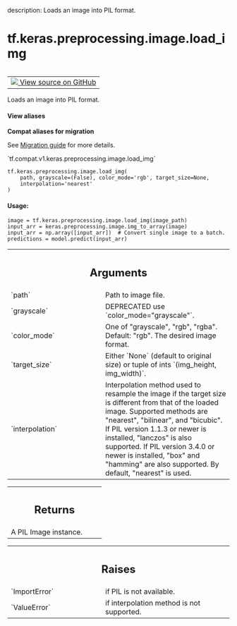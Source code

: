 description: Loads an image into PIL format.

<div itemscope itemtype="http://developers.google.com/ReferenceObject">
<meta itemprop="name" content="tf.keras.preprocessing.image.load_img" />
<meta itemprop="path" content="Stable" />
</div>

# tf.keras.preprocessing.image.load_img

<!-- Insert buttons and diff -->

<table class="tfo-notebook-buttons tfo-api nocontent" align="left">
<td>
  <a target="_blank" href="https://github.com/tensorflow/tensorflow/blob/r2.4/tensorflow/python/keras/preprocessing/image.py#L265-L300">
    <img src="https://www.tensorflow.org/images/GitHub-Mark-32px.png" />
    View source on GitHub
  </a>
</td>
</table>



Loads an image into PIL format.

<section class="expandable">
  <h4 class="showalways">View aliases</h4>
  <p>
<b>Compat aliases for migration</b>
<p>See
<a href="https://www.tensorflow.org/guide/migrate">Migration guide</a> for
more details.</p>
<p>`tf.compat.v1.keras.preprocessing.image.load_img`</p>
</p>
</section>

<pre class="devsite-click-to-copy prettyprint lang-py tfo-signature-link">
<code>tf.keras.preprocessing.image.load_img(
    path, grayscale=(False), color_mode='rgb', target_size=None,
    interpolation='nearest'
)
</code></pre>



<!-- Placeholder for "Used in" -->


#### Usage:



```
image = tf.keras.preprocessing.image.load_img(image_path)
input_arr = keras.preprocessing.image.img_to_array(image)
input_arr = np.array([input_arr])  # Convert single image to a batch.
predictions = model.predict(input_arr)
```

<!-- Tabular view -->
 <table class="responsive fixed orange">
<colgroup><col width="214px"><col></colgroup>
<tr><th colspan="2"><h2 class="add-link">Arguments</h2></th></tr>

<tr>
<td>
`path`
</td>
<td>
Path to image file.
</td>
</tr><tr>
<td>
`grayscale`
</td>
<td>
DEPRECATED use `color_mode="grayscale"`.
</td>
</tr><tr>
<td>
`color_mode`
</td>
<td>
One of "grayscale", "rgb", "rgba". Default: "rgb".
The desired image format.
</td>
</tr><tr>
<td>
`target_size`
</td>
<td>
Either `None` (default to original size)
or tuple of ints `(img_height, img_width)`.
</td>
</tr><tr>
<td>
`interpolation`
</td>
<td>
Interpolation method used to resample the image if the
target size is different from that of the loaded image.
Supported methods are "nearest", "bilinear", and "bicubic".
If PIL version 1.1.3 or newer is installed, "lanczos" is also
supported. If PIL version 3.4.0 or newer is installed, "box" and
"hamming" are also supported. By default, "nearest" is used.
</td>
</tr>
</table>



<!-- Tabular view -->
 <table class="responsive fixed orange">
<colgroup><col width="214px"><col></colgroup>
<tr><th colspan="2"><h2 class="add-link">Returns</h2></th></tr>
<tr class="alt">
<td colspan="2">
A PIL Image instance.
</td>
</tr>

</table>



<!-- Tabular view -->
 <table class="responsive fixed orange">
<colgroup><col width="214px"><col></colgroup>
<tr><th colspan="2"><h2 class="add-link">Raises</h2></th></tr>

<tr>
<td>
`ImportError`
</td>
<td>
if PIL is not available.
</td>
</tr><tr>
<td>
`ValueError`
</td>
<td>
if interpolation method is not supported.
</td>
</tr>
</table>

